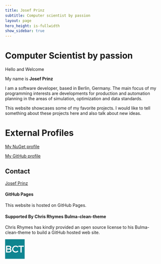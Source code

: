 ```yaml
---
title: Josef Prinz
subtitle: Computer scientist by passion
layout: page
hero_height: is-fullwidth
show_sidebar: true
---
```


# Computer Scientist by passion

Hello and Welcome

My name is **Josef Prinz**

I am a software developer, based in Berlin, Germany. The main focus of my programming interests are developments for production and automation planning in the areas of simulation, optimization and data standards. 

This website showcases some of my favorite projects. I would like to tell something about these projects here and also talk about new ideas. 

# External Profiles

[My NuGet profile](https://www.nuget.org/profiles/josefPrinz)

[My GitHub profile](https://github.com/josefprinz)

## Contact

[Josef Prinz](mailto:devspace@berlin-prinz.de)

#### GitHub Pages

This website is hosted on GitHub Pages.

#### Supported By Chris Rhymes Bulma-clean-theme

Chris Rhymes has kindly provided an open source license to his Bulma-clean-theme to build a GitHub hosted web site.

[![Bulma-clean-theme](img/bct.png)](https://github.com/chrisrhymes/bulma-clean-theme)